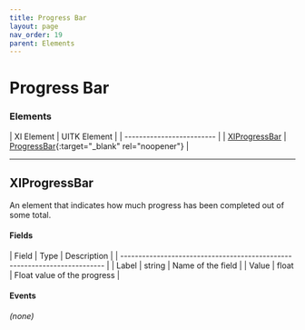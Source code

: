 ```yaml
---
title: Progress Bar
layout: page
nav_order: 19
parent: Elements
---
```


# Progress Bar

### Elements

| XI Element | UITK Element |
| ------------------------- |
| [XIProgressBar](#xiprogressbar) | [ProgressBar](https://docs.unity3d.com/Manual/UIE-uxml-element-ProgressBar.html){:target="_blank" rel="noopener"} |

---

## XIProgressBar

An element that indicates how much progress has been completed out of some total.

#### Fields

| Field   | Type           | Description                                    |
| ------------------------------------------------------------------------- |
| Label            | string         | Name of the field                     |
| Value            | float          | Float value of the progress           |

#### Events

*(none)*


